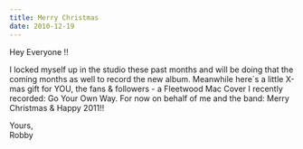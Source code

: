 ```yaml
---
title: Merry Christmas
date: 2010-12-19
---
```


<p>Hey Everyone !!</p>

<p>I locked myself up in the studio these past months and will be doing that the coming months as well to record the new album.
Meanwhile here´s a little X-mas gift for YOU, the fans & followers - a Fleetwood Mac Cover I recently recorded: Go Your Own Way.
For now on behalf of me and the band: Merry Christmas & Happy 2011!!</p>

<p>Yours,<br />
Robby</p>